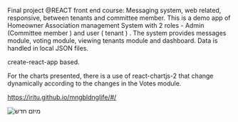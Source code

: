 Final project @REACT front end course: Messaging system, web related, responsive, between tenants and committee member. 
This is a demo app of Homeowner Association management System with 2 roles - Admin (Committee member ) and user ( tenant ) . 
The system provides messages module, voting module, viewing tenants module and dashboard.
Data is handled in local JSON files. 

create-react-app based.

For the charts presented, there is a use of react-chartjs-2 that change dynamically according to the changes in the Votes module.

https://iritu.github.io/mngbldnglife/#/


![מיזם חדש](https://user-images.githubusercontent.com/8612743/138683540-e0cf1bb5-82e2-4326-84d4-a9c474a8bce6.jpg)

